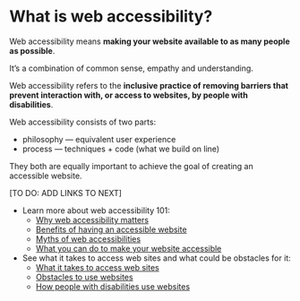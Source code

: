 # What is web accessibility?

Web accessibility means **making your website available to as many people as possible**.

It’s a combination of common sense, empathy and understanding.

Web accessibility refers to the **inclusive practice of removing barriers that prevent interaction with, or access to websites, by people with disabilities**.

Web accessibility consists of two parts:

* philosophy — equivalent user experience
* process — techniques + code \(what we build on line\)

They both are equally important to achieve the goal of creating an accessible website.

\[TO DO: ADD LINKS TO NEXT\]

* Learn more about web accessibility 101:
  * [Why web accessibility matters](global-why-accessibility-matters.md)
  * [Benefits of having an accessible website](global-benefits-of-accessible-websites.md)
  * [Myths of web accessibilities](global-why-accessibility-matters.md)
  * [What you can do to make your website accessible](global-implement-accessibility.md)
* See what it takes to access web sites and what could be obstacles for it:
  * [What it takes to access web sites](global-access-web-sites.md)
  * [Obstacles to use websites](global-obstacles/)
  * [How people with disabilities use websites](global-obstacles/#how-people-with-disabilities-use-websites)

